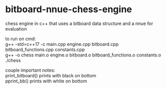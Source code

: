 # bitboard-nnue-chess-engine
chess engine in c++ that uses a bitboard data structure and a nnue for evaluation

to run on cmd:<br>
g++ -std=c++17 -c main.cpp engine.cpp bitboard.cpp bitboard_functions.cpp constants.cpp<br>
g++ -o chess main.o engine.o bitboard.o bitboard_functions.o constants.o<br>
./chess<br>

couple important notes:<br>
print_bitboard() prints with black on bottom<br>
pprint_bb() prints with white on bottom<br>
